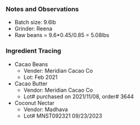 ### Notes and Observations
- Batch size: 9.6lb
- Grinder: Reena
- Raw beans = 9.6*0.45/0.85 = 5.08lbs

### Ingredient Tracing
- Cacao Beans
  - Vender: Meridian Cacao Co
  - Lot: Feb 2021
- Cacao Butter
  - Vendor: Meridian Cacao Co
  - Lot# purchased on 2021/11/08, order# 3644
- Coconut Nectar
  - Vendor: Madhava
  - Lot# MNST092321 09/23/2023
